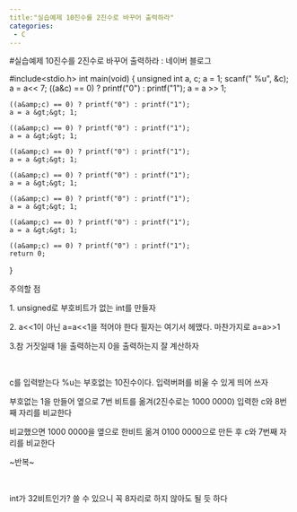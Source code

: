```yaml
---
title:"실습예제 10진수를 2진수로 바꾸어 출력하라"
categories:
 - C
---
```

#실습예제 10진수를 2진수로 바꾸어 출력하라 : 네이버 블로그
<div class="wrap_rabbit pcol2 _param(1) _postViewArea221503305861" id="post-view221503305861">
<!-- Rabbit HTML --><div class="se-viewer se-theme-default" lang="ko-KR">
<!-- SE_DOC_HEADER_END -->
<div class="se-main-container">
<div class="se-component se-code se-l-code_black" id="SE-0facbe7a-78f7-4b05-a298-d3ecb64ae5ba">
<div class="se-component-content">
<div class="se-section se-section-code se-l-code_black">
<div class="se-module se-module-code se-fs-fs13">
<div class="se-code-source">
<div class="__se_code_view language-javascript">#include&lt;stdio.h&gt;
int main(void) {
	unsigned int a, c;
	a = 1;
	scanf(" %u", &amp;c);
	a = a&lt;&lt; 7;
	((a&amp;c) == 0) ? printf("0") : printf("1");
	a = a &gt;&gt; 1;
	
	((a&amp;c) == 0) ? printf("0") : printf("1");
	a = a &gt;&gt; 1;
	
	((a&amp;c) == 0) ? printf("0") : printf("1");
	a = a &gt;&gt; 1;
	
	((a&amp;c) == 0) ? printf("0") : printf("1");
	a = a &gt;&gt; 1;
	
	((a&amp;c) == 0) ? printf("0") : printf("1");
	a = a &gt;&gt; 1;
	
	((a&amp;c) == 0) ? printf("0") : printf("1");
	a = a &gt;&gt; 1;
	
	((a&amp;c) == 0) ? printf("0") : printf("1");
	a = a &gt;&gt; 1;
	
	((a&amp;c) == 0) ? printf("0") : printf("1");
	return 0;
}</div>
</div>
</div>
</div>
</div>
<script class="__se_module_data" data-module='{"type":"v2_code", "id" : "SE-0facbe7a-78f7-4b05-a298-d3ecb64ae5ba"}' type="text/data"></script>
</div> <div class="se-component se-text se-l-default" id="SE-ae9ddace-05d1-4dcd-b4c3-6ae1e8092310">
<div class="se-component-content">
<div class="se-section se-section-text se-l-default">
<div class="se-module se-module-text"><!-- SE-TEXT { --><p class="se-text-paragraph se-text-paragraph-align-" id="SE-2f8ba301-6ba8-4798-808f-34fbff72565f" style=""><span class="se-fs- se-ff-" id="SE-66d73473-7560-4e3a-a36b-7992daf11c6c" style="">주의할 점</span></p><!-- } SE-TEXT --><!-- SE-TEXT { --><p class="se-text-paragraph se-text-paragraph-align-" id="SE-95f0e4c2-5e55-4fda-a822-254e13b20b7d" style=""><span class="se-fs- se-ff-" id="SE-85c07434-0ffd-477d-9462-bf2cfaef4db7" style="">1. unsigned로 부호비트가 없는 int를 만들자</span></p><!-- } SE-TEXT --><!-- SE-TEXT { --><p class="se-text-paragraph se-text-paragraph-align-" id="SE-3ca3a2ad-7a1b-4c3c-9eac-a828676ce4c3" style=""><span class="se-fs- se-ff-" id="SE-19490e0e-6bf7-47a4-89df-62a7d0f204cb" style="">2. a&lt;&lt;1이 아닌 a=a&lt;&lt;1을 적어야 한다 필자는 여기서 헤맸다. 마찬가지로 a=a&gt;&gt;1</span></p><!-- } SE-TEXT --><!-- SE-TEXT { --><p class="se-text-paragraph se-text-paragraph-align-" id="SE-857584b6-299f-478a-af17-5e7d278a681a" style=""><span class="se-fs- se-ff-" id="SE-09479f27-1b4a-4ada-9eaf-c04f89db42d5" style="">3.참 거짓일때 1을 출력하는지 0을 출력하는지 잘 계산하자</span></p><!-- } SE-TEXT --><!-- SE-TEXT { --><p class="se-text-paragraph se-text-paragraph-align-" id="SE-18c03a88-6c7c-4374-96dd-4116958b9cd6" style=""><span class="se-fs- se-ff-" id="SE-9434b8b7-f8a3-4829-91a1-5cc8ab4b35a3" style="">​</span></p><!-- } SE-TEXT --><!-- SE-TEXT { --><p class="se-text-paragraph se-text-paragraph-align-" id="SE-03e807be-75a0-4808-b942-e2d46620d676" style=""><span class="se-fs- se-ff-" id="SE-bea7addf-9440-493f-acf2-0dc0851b695a" style="">c를 입력받는다 %u는 부호없는 10진수이다. 입력버퍼를 비울 수 있게 띄어 쓰자</span></p><!-- } SE-TEXT --><!-- SE-TEXT { --><p class="se-text-paragraph se-text-paragraph-align-" id="SE-03d72971-78c7-470e-80d6-c1d1b4fe16b9" style=""><span class="se-fs- se-ff-" id="SE-f8d180c0-c956-42d6-a98c-67665eea4e18" style="">부호없는 1을 만들어 옆으로 7번 비트를 옮겨(2진수로는 1000 0000) 입력한 c와 8번째 자리를 비교한다</span></p><!-- } SE-TEXT --><!-- SE-TEXT { --><p class="se-text-paragraph se-text-paragraph-align-" id="SE-b21dfd34-0429-48c9-ae72-6cf2230388bd" style=""><span class="se-fs- se-ff-" id="SE-7aeba440-15d5-4334-91f1-3edb36f45ba4" style="">비교했으면 1000 0000을 옆으로 한비트 옮겨 0100 0000으로 만든 후 c와 7번째 자리를 비교한다</span></p><!-- } SE-TEXT --><!-- SE-TEXT { --><p class="se-text-paragraph se-text-paragraph-align-" id="SE-4fc6fbb1-44bf-444f-bc9a-35e341b1681b" style=""><span class="se-fs- se-ff-" id="SE-6c33633f-eedc-4843-ab0d-ee9ed8f12d92" style="">~반복~</span></p><!-- } SE-TEXT --><!-- SE-TEXT { --><p class="se-text-paragraph se-text-paragraph-align-" id="SE-d6f59892-ad34-4378-8bbf-9f2fbdc3e3a7" style=""><span class="se-fs- se-ff-" id="SE-1df028f9-d7f6-4916-89c6-d2192092a35b" style="">​</span></p><!-- } SE-TEXT --><!-- SE-TEXT { --><p class="se-text-paragraph se-text-paragraph-align-" id="SE-4dc067ca-84e2-4f33-903d-f2903824ff23" style=""><span class="se-fs- se-ff-" id="SE-2f88dad1-cdbb-430f-8957-8baa7726ec9c" style="">int가 32비트인가? 쓸 수 있으니 꼭 8자리로 하지 않아도 될 듯 하다</span></p><!-- } SE-TEXT --></div>
</div>
</div>
</div> </div>
</div>
</div>